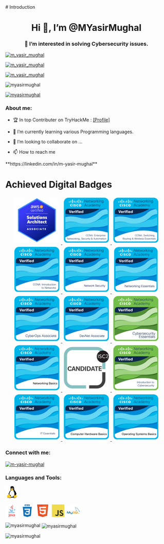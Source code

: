 <html>
<head>
<meta name="viewport" content="width=device-width, initial-scale=1.0">
</head>
<body>
# Introduction

<!---
MYasirMughal/MYasirMughal is a ✨ special ✨ repository because its `README.md` (this file) appears on your GitHub profile.
You can click the Preview link to take a look at your changes.
--->

<h1 align="center">Hi 👋, I’m @MYasirMughal </h1>
<h3 align="center">👀 I’m interested in solving Cybersecurity issues.</h3>


<p align="left"> <a href="https://lnkd.in/ebQx44Dx" target="blank"><img src="https://img.shields.io/badge/Follow%20me%20on-LinkedIn-brightgreen?style=for-the-badge&logo=Linkedin" alt="m_yasir_mughal"/></a> </p>


<p align="left"> <a href="https://twitter.com/m_yasir_mughal" target="blank"><img src="https://img.shields.io/badge/Follow%20me%20on-Twitter-blue?style=for-the-badge&logo=Twitter" alt="m_yasir_mughal"/></a> </p>


<p align="left"> <a href="https://tryhackme.com/p/MuhammadYasirS" target="blank"><img src="https://img.shields.io/badge/My%20Profile%20on-TryHackMe-red?style=for-the-badge&logo=Tryhackme" alt="m_yasir_mughal"/></a> </p>




<p align="left"> <img src="https://komarev.com/ghpvc/?username=myasirmughal&label=Profile%20views&color=0e75b6&style=flat" alt="myasirmughal" /> </p>

<p align="left"> <a href="https://github.com/ryo-ma/github-profile-trophy"><img src="https://github-profile-trophy.vercel.app/?username=myasirmughal" alt="myasirmughal" /></a>

</p>
<h3 align="left">About me:  </h3>

- 🏆  In top Contributer on TryHackMe : <a href="https://tryhackme.com/p/MuhammadYasirS">[Profile]</a>

- 🌱 I’m currently learning various Programming languages.

- 💞️ I’m looking to collaborate on ...

- 📫 How to reach me
<p align="left">
<a href="https://linkedin.com/in/m-yasir-mughal" target="blank">
</a>
**https://linkedin.com/in/m-yasir-mughal**
</p>

# Achieved Digital Badges

<p align="center">
  <a href="https://www.credly.com/badges/cf1c9713-c8a1-422e-84cd-b81d3a363e05">
    <img src="/Badges/AWS-SAA.png" alt="AWS Solution Architect" width="140" height="140" style="margin: 5px;">
  </a>
  <a href="https://www.credly.com/badges/a6a2d873-815a-493d-bc67-2ad6182d78fd">
    <img src="/Badges/CCNA-ENSA.png" alt="CCNA ENSA" width="140" height="140" style="margin: 5px;">
  </a>
  <a href="https://www.credly.com/badges/ebf52b02-4e26-45ee-a1b7-c649de9102e4">
    <img src="/Badges/CCNA-SRWE.png" alt="CCNA SRWE" width="140" height="140" style="margin: 5px;">
  </a>
  <a href="https://www.credly.com/badges/07d20ca4-3975-43c4-ae88-0fee50b5e3f8">
    <img src="/Badges/CCNA-ITN.png" alt="CCNA ITN" width="140" height="140" style="margin: 5px;">
  </a>
  <a href="https://www.credly.com/badges/d37c6a51-500c-4517-8c8b-81bf75d0b44f">
    <img src="/Badges/Network_Security.png" alt="Network Security" width="140" height="140" style="margin: 5px;">
  </a>
  <a href="https://www.credly.com/badges/c6acb438-6738-4e8d-80f2-e890d94f400a">
    <img src="/Badges/Networking-Essentials.png" alt="Networking Essentials" width="140" height="140" style="margin: 5px;">
  </a>
  <a href="https://www.credly.com/badges/71ca5de6-b815-4afa-9bd7-c8037d0ba8e0">
    <img src="/Badges/CyberOpsAssoc.png" alt="Cyber Ops Associate" width="140" height="140" style="margin: 5px;">
  </a>
  <a href="https://www.credly.com/badges/239e95c5-0e11-44b4-9973-b50ae0f7eeec">
    <img src="/Badges/DEVASC.png" alt="DevNet Associate" width="140" height="140" style="margin: 5px;">
  </a>
  <a href="https://www.credly.com/badges/f366963f-0b29-4acf-bfa2-38731bac87e2">
    <img src="/Badges/CyberEssentials.png" alt="CyberSecurity Essentials" width="140" height="140" style="margin: 5px;">
  </a>
  <a href="https://www.credly.com/badges/627a72ce-39c3-4982-84b6-dc7ee708b2c1">
    <img src="/Badges/Networking-Basics.png" alt="Networking Basics" width="140" height="140" style="margin: 5px;">
  </a>
  <a href="https://www.credly.com/badges/d8e14cce-f7ca-4b73-af1e-20e997cf8744">
    <img src="/Badges/ISC2.png" alt="ISC2" width="140" height="140" style="margin: 5px;">
  </a>
  <a href="https://www.credly.com/badges/be6418d8-70e0-4743-aae4-b17f735eb137">
    <img src="/Badges/ITCS.png" alt="Intro to CyberSecurity" width="140" height="140" style="margin: 5px;">
  </a>
  <a href="https://www.credly.com/badges/3bc754bd-81d8-40a8-88fb-5dc4032e1af4">
    <img src="/Badges/ITE.png" alt="IT Essentials" width="140" height="140" style="margin: 5px;">
  </a>
  <a href="https://www.credly.com/badges/4daf9745-4bb8-47fb-a4a4-47f9f559de44">
    <img src="/Badges/CHB.png" alt="Computer Hardware Basics" width="140" height="140" style="margin: 5px;">
  </a>
  <a href="https://www.credly.com/badges/0ce5c48c-9485-45df-ba6f-927ca533d464">
    <img src="/Badges/OSB.png" alt="Operating System Basics" width="140" height="140" style="margin: 5px;">
  </a>
</p>




<h3 align="left">Connect with me:</h3>
<p align="left">
<a href="https://linkedin.com/in/m-yasir-mughal" target="blank"><img align="center" src="https://raw.githubusercontent.com/rahuldkjain/github-profile-readme-generator/master/src/images/icons/Social/linked-in-alt.svg" alt="m-yasir-mughal" height="30" width="40">
</a>

  </p>
<h3 align="left">Languages and Tools: </h3>

<div>
  <img src="https://github.com/devicons/devicon/blob/master/icons/linux/linux-original.svg" title="Linux" alt="Java" width="40" height="40"/>&nbsp;
  
  <img src="https://github.com/devicons/devicon/blob/master/icons/java/java-original-wordmark.svg" title="Java" alt="Java" width="40" height="40"/>&nbsp;
  <img src="https://github.com/devicons/devicon/blob/master/icons/css3/css3-plain-wordmark.svg"  title="CSS3" alt="CSS" width="40" height="40"/>&nbsp;
  <img src="https://github.com/devicons/devicon/blob/master/icons/html5/html5-original.svg" title="HTML5" alt="HTML" width="40" height="40"/>&nbsp;
  <img src="https://github.com/devicons/devicon/blob/master/icons/javascript/javascript-original.svg" title="JavaScript" alt="JavaScript" width="40" height="40"/>&nbsp;
  <img src="https://github.com/devicons/devicon/blob/master/icons/mysql/mysql-original-wordmark.svg" title="MySQL"  alt="MySQL" width="40" height="40"/>&nbsp;
</div>


<p><img align="left" src="https://github-readme-stats.vercel.app/api/top-langs?username=myasirmughal&show_icons=true&locale=en&layout=compact" alt="myasirmughal" /></p>

<p>&nbsp;<img align="center" src="https://github-readme-stats.vercel.app/api?username=myasirmughal&show_icons=true&locale=en" alt="myasirmughal" /></p>

<p><img align=" center" src="https://github-readme-streak-stats.herokuapp.com/?user=myasirmughal&" alt="myasirmughal" /></p>
</body>
</html>